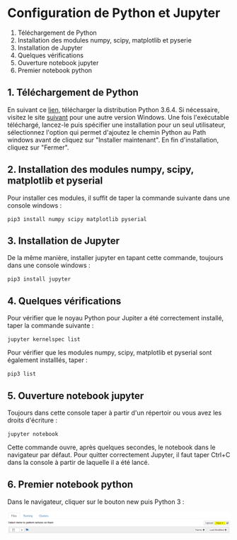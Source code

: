 # Configuration de Python et Jupyter

1. Téléchargement de Python
2. Installation des modules numpy, scipy, matplotlib et pyserie
3. Installation de Jupyter
4. Quelques vérifications
5. Ouverture notebook jupyter
6. Premier notebook python

## 1. Téléchargement de Python
En suivant ce [lien,](https://www.python.org/ftp/python/3.6.4/python-3.6.4-amd64.exe) télécharger la distribution Python 3.6.4. Si nécessaire, visitez le site [suivant](https://www.python.org/downloads/windows/) pour une autre version Windows. Une fois l'exécutable téléchargé, lancez-le puis spécifier une installation pour un seul utilisateur, sélectionnez l'option qui permet d'ajoutez le chemin Python au Path windows avant de cliquez sur "Installer maintenant". En fin d'installation, cliquez sur "Fermer".

## 2. Installation des modules numpy, scipy, matplotlib et pyserial
Pour installer ces modules, il suffit de taper la commande suivante dans une console windows :

    pip3 install numpy scipy matplotlib pyserial
    
## 3. Installation de Jupyter
De la même manière, installer jupyter en tapant cette commande, toujours dans une console windows :

    pip3 install jupyter
    
## 4. Quelques vérifications
Pour vérifier que le noyau Python pour Jupiter a été correctement installé, taper la commande suivante :

    jupyter kernelspec list
Pour vérifier que les modules numpy, scipy, matplotlib et pyserial sont également installlés, taper :

    pip3 list 

## 5. Ouverture notebook jupyter
Toujours dans cette console taper à partir d'un répertoir ou vous avez les droits d'écriture :

    jupyter notebook

Cette commande ouvre, après quelques secondes, le notebook dans le navigateur par défaut. Pour quitter correctement Jupyter, il faut taper Ctrl+C dans la console à partir de laquelle il a été lancé. 

## 6. Premier notebook python
Dans le navigateur, cliquer sur le bouton new puis Python 3 :

![Python Notebook](newPythonNoteBook.PNG)
